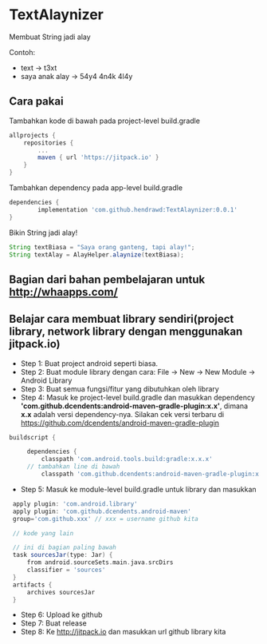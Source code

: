 # TextAlaynizer
Membuat String jadi alay

Contoh:
 * text -> t3xt
 * saya anak alay -> 54y4 4n4k 4l4y

## Cara pakai
Tambahkan kode di bawah pada project-level build.gradle
```gradle
allprojects {
	repositories {
		...
		maven { url 'https://jitpack.io' }
	}
}
```
Tambahkan dependency pada app-level build.gradle
```gradle
dependencies {
        implementation 'com.github.hendrawd:TextAlaynizer:0.0.1'
}
```
 Bikin String jadi alay!
 ```java
String textBiasa = "Saya orang ganteng, tapi alay!";
String textAlay = AlayHelper.alaynize(textBiasa);
 ```

## Bagian dari bahan pembelajaran untuk http://whaapps.com/
## Belajar cara membuat library sendiri(project library, network library dengan menggunakan jitpack.io)
 * Step 1: Buat project android seperti biasa.
 * Step 2: Buat module library dengan cara: File -> New -> New Module -> Android Library
 * Step 3: Buat semua fungsi/fitur yang dibutuhkan oleh library
 * Step 4: Masuk ke project-level build.gradle dan masukkan dependency **'com.github.dcendents:android-maven-gradle-plugin:x.x'**, dimana **x.x** adalah versi dependency-nya. Silakan cek versi terbaru di https://github.com/dcendents/android-maven-gradle-plugin
 ```gradle
buildscript {

      dependencies {
          classpath 'com.android.tools.build:gradle:x.x.x'
	  // tambahkan line di bawah
          classpath 'com.github.dcendents:android-maven-gradle-plugin:x.x'
```          
 * Step 5: Masuk ke module-level build.gradle untuk library dan masukkan
 ```gradle
  apply plugin: 'com.android.library'
  apply plugin: 'com.github.dcendents.android-maven'
  group='com.github.xxx' // xxx = username github kita

  // kode yang lain

  // ini di bagian paling bawah
  task sourcesJar(type: Jar) {
      from android.sourceSets.main.java.srcDirs
      classifier = 'sources'
  }
  artifacts {
      archives sourcesJar
  }
```
 * Step 6: Upload ke github
 * Step 7: Buat release
 * Step 8: Ke http://jitpack.io dan masukkan url github library kita

